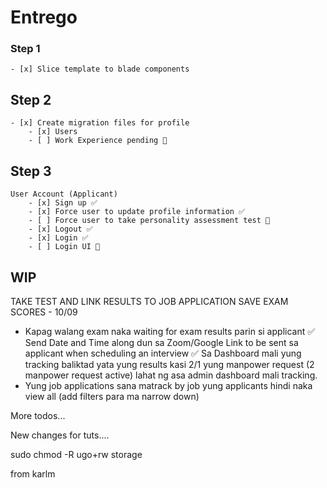 # Entrego

### Step 1
    - [x] Slice template to blade components 
## Step 2
    - [x] Create migration files for profile
        - [x] Users 
        - [ ] Work Experience pending 🚧
## Step 3
    User Account (Applicant)
        - [x] Sign up ✅
        - [x] Force user to update profile information ✅
        - [ ] Force user to take personality assessment test 🚧
        - [x] Logout ✅
        - [x] Login ✅
        - [ ] Login UI 🚧
    

## WIP
TAKE TEST AND LINK RESULTS TO JOB APPLICATION
SAVE EXAM SCORES - 10/09


- Kapag walang exam naka waiting for exam results parin si applicant
✅ Send Date and Time along dun sa Zoom/Google Link to be sent sa applicant when scheduling an interview
✅ Sa Dashboard mali yung tracking baliktad yata yung results kasi 2/1 yung manpower request (2 manpower request active) lahat ng asa admin dashboard mali tracking. 
- Yung job applications sana matrack by job yung  applicants hindi naka view all (add filters para ma narrow down)

More todos...

New changes for tuts....


sudo chmod -R ugo+rw storage

from karlm